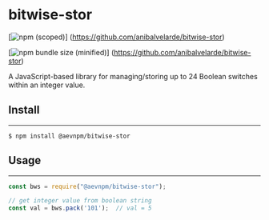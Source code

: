 # bitwise-stor

[![npm (scoped)](https://img.shields.io/npm/v/@aevnpm/bitwise-stor.svg)]
(https://github.com/anibalvelarde/bitwise-stor)

[![npm bundle size (minified)](https://img.shields.io/bundlephobia/min/@aevnpm/bitwise-stor)]
(https://github.com/anibalvelarde/bitwise-stor)

A JavaScript-based library for managing/storing up to 24 Boolean switches within an integer value. 

## Install
-----------------
```
$ npm install @aevnpm/bitwise-stor
```

## Usage
------------------
```js
const bws = require("@aevnpm/bitwise-stor");

// get integer value from boolean string 
const val = bws.pack('101');  // val = 5
```
